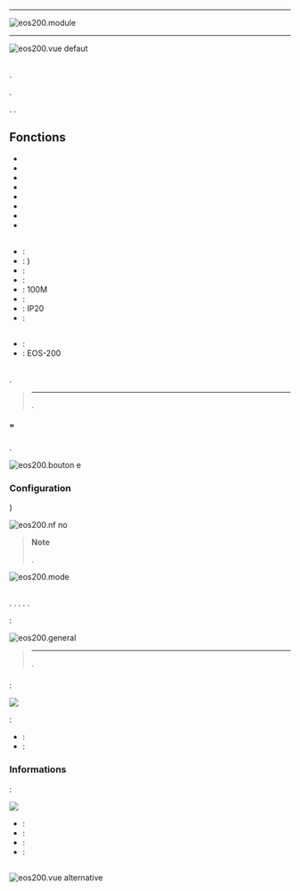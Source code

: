 # 

****

![eos200.module](images/eos200/eos200.module.jpg)

****

![eos200.vue defaut](images/eos200/eos200.vue-defaut.jpg)

## 

.

.

. . 

## Fonctions

-   
-   
-   
-   
-   
-   
-   
-   

## 

-    : 
-    : )
-    : 
-    : 
-    : 100M
-    : 
-    : IP20
-    : 

## 

-    : 
-    : EOS-200

## 

 [](https://doc.jeedom.com/en_US/plugins/automation%20protocol/edisio/).

> ****
>
> .

### "

.

![eos200.bouton e](images/eos200/eos200.bouton-e.jpg)

### Configuration

)

![eos200.nf no](images/eos200/eos200.nf-no.jpg)

> **Note**
>
> .

![eos200.mode](images/eos200/eos200.mode.jpg)

## 

. . . . .

 :

![eos200.general](images/eos200/eos200.general.jpg)

> ****
>
> .

###  

 :

![](images/eos200/eos200.commandes.jpg)

 :

-    : 
-    : 

### Informations

 :

![](images/eos200/eos200.informations.jpg)

-    : 
-    : 
-    : 
-    : 

## 

![eos200.vue alternative](images/eos200/eos200.vue-alternative.jpg)
